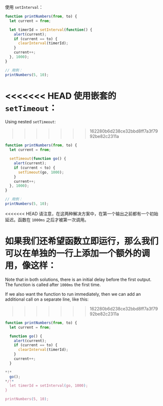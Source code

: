 
使用 `setInterval`：

```js run
function printNumbers(from, to) {
  let current = from;

  let timerId = setInterval(function() {
    alert(current);
    if (current == to) {
      clearInterval(timerId);
    }
    current++;
  }, 1000);
}

// 用例：
printNumbers(5, 10);
```

<<<<<<< HEAD
使用嵌套的 `setTimeout`：
=======
Using nested `setTimeout`:
>>>>>>> 162280b6d238ce32bbd8ff7a3f7992be82c2311a


```js run
function printNumbers(from, to) {
  let current = from;

  setTimeout(function go() {
    alert(current);
    if (current < to) {
      setTimeout(go, 1000);
    }
    current++;
  }, 1000);
}

// 用例：
printNumbers(5, 10);
```

<<<<<<< HEAD
请注意，在这两种解决方案中，在第一个输出之前都有一个初始延迟。函数在 `1000ms` 之后才被第一次调用。

如果我们还希望函数立即运行，那么我们可以在单独的一行上添加一个额外的调用，像这样：
=======
Note that in both solutions, there is an initial delay before the first output. The function is called after `1000ms` the first time.

If we also want the function to run immediately, then we can add an additional call on a separate line, like this:
>>>>>>> 162280b6d238ce32bbd8ff7a3f7992be82c2311a

```js run
function printNumbers(from, to) {
  let current = from;

  function go() {
    alert(current);
    if (current == to) {
      clearInterval(timerId);
    }
    current++;
  }

*!*
  go();
*/!*
  let timerId = setInterval(go, 1000);
}

printNumbers(5, 10);
```
